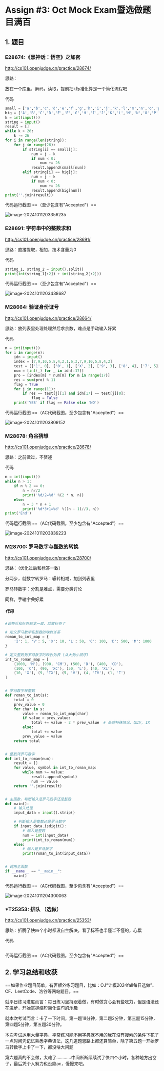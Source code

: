 # Assign #3: Oct Mock Exam暨选做题目满百



## 1. 题目

### E28674:《黑神话：悟空》之加密

http://cs101.openjudge.cn/practice/28674/



思路：

放在一个库里，解码，读取，提前把k标准化算是一个简化流程吧

代码

```python
small = ['a','b','c','d','e','f','g','h','i','j','k','l','m','n','o','p','q','r','s','t','u','v','w','x','y','z']
big = ['A','B','C','D','E','F','G','H','I','J','K','L','M','N','O','P','Q','R','S','T','U','V','W','X','Y','Z']
k = int(input())
string = input()
result = []
while k > 26:
    k -= 26
for i in range(len(string)):
    for j in range(26):
        if string[i] == small[j]:
            num = j - k
            if num < 0:
                num += 26
            result.append(small[num])
        elif string[i] == big[j]:
            num = j - k
            if num < 0:
                num += 26
            result.append(big[num])
print(''.join(result))

```



代码运行截图 ==（至少包含有"Accepted"）==

![image-20241011203356235](C:\Users\lijh\AppData\Roaming\Typora\typora-user-images\image-20241011203356235.png)



### E28691: 字符串中的整数求和

http://cs101.openjudge.cn/practice/28691/



思路：直接提取，相加，技术含量为0



代码

```python
string_1, string_2 = input().split()
print(int(string_1[:2]) + int(string_2[:2]))
```



代码运行截图 ==（至少包含有"Accepted"）==

![image-20241011203438687](C:\Users\lijh\AppData\Roaming\Typora\typora-user-images\image-20241011203438687.png)



### M28664: 验证身份证号

http://cs101.openjudge.cn/practice/28664/



思路：放列表里处理处理然后求余数，难点是手动输入好累



代码

```python
n = int(input())
for i in range(n):
    idn = input()
    index = [7,9,10,5,8,4,2,1,6,3,7,9,10,5,8,4,2]
    test = [['1', 0], ['0', 1], ['X', 2], ['9', 3], ['8', 4], ['7', 5], ['6', 6], ['5', 7], ['4', 8], ['3', 9], ['2', 10]]
    num = [int(_) for _ in idn[:17]]
    pro = [index[m] * num[m] for m in range(17)]
    res = sum(pro) % 11
    flag = True
    for j in range(11):
        if res == test[j][1] and idn[17] == test[j][0]:
            flag = False
    print('YES' if flag == False else 'NO')
```



代码运行截图 ==（AC代码截图，至少包含有"Accepted"）==

![image-20241011203809152](C:\Users\lijh\AppData\Roaming\Typora\typora-user-images\image-20241011203809152.png)



### M28678: 角谷猜想

http://cs101.openjudge.cn/practice/28678/



思路：之前做过，不赘述



代码

```python
n = int(input())
while n > 1:
    if n % 2 == 0:
        n = n//2
        print('%d/2=%d' %(2 * n, n))
    else:
        n = 3 * n + 1
        print('%d*3+1=%d' %((n - 1)//3, n))
print('End')

```



代码运行截图 ==（AC代码截图，至少包含有"Accepted"）==

![image-20241011203839223](C:\Users\lijh\AppData\Roaming\Typora\typora-user-images\image-20241011203839223.png)



### M28700: 罗马数字与整数的转换

http://cs101.openjudge.cn/practice/28700/



思路：（优化过后和标答一致）

分两步，就数字转罗马：辗转相减，加到列表里

罗马转数字：分割是难点，需要分类讨论

同样，手输字典好累

##### 代码

```python
#调整后和标答基本一致，就放标答了

# 定义罗马数字和整数的映射关系
roman_to_int_map = {
    'I': 1, 'V': 5, 'X': 10, 'L': 50, 'C': 100, 'D': 500, 'M': 1000
}

# 定义整数到罗马数字的映射列表 (从大到小顺序)
int_to_roman_map = [
    (1000, 'M'), (900, 'CM'), (500, 'D'), (400, 'CD'),
    (100, 'C'), (90, 'XC'), (50, 'L'), (40, 'XL'),
    (10, 'X'), (9, 'IX'), (5, 'V'), (4, 'IV'), (1, 'I')
]


# 罗马数字转整数
def roman_to_int(s):
    total = 0
    prev_value = 0
    for char in s:
        value = roman_to_int_map[char]
        if value > prev_value:
            total += value - 2 * prev_value  # 处理特殊情况，如IV, IX
        else:
            total += value
        prev_value = value
    return total


# 整数转罗马数字
def int_to_roman(num):
    result = []
    for value, symbol in int_to_roman_map:
        while num >= value:
            result.append(symbol)
            num -= value
    return ''.join(result)


# 主函数，判断输入是罗马数字还是整数
def main():
    # 输入处理
    input_data = input().strip()

    # 判断输入是整数还是罗马数字
    if input_data.isdigit():
        # 输入是整数
        num = int(input_data)
        print(int_to_roman(num))
    else:
        # 输入是罗马数字
        print(roman_to_int(input_data))


# 调用主函数
if __name__ == "__main__":
    main()

```



代码运行截图 ==（AC代码截图，至少包含有"Accepted"）==

![image-20241011204300063](C:\Users\lijh\AppData\Roaming\Typora\typora-user-images\image-20241011204300063.png)

### *T25353: 排队 （选做）

http://cs101.openjudge.cn/practice/25353/



思路：折腾了快四个小时都没自主解决，看了标答也半懂半不懂的，心累



代码

```python


```



代码运行截图 ==（AC代码截图，至少包含有"Accepted"）==





## 2. 学习总结和收获

==如果作业题目简单，有否额外练习题目，比如：OJ“计概2024fall每日选做”、CF、LeetCode、洛谷等网站题目。==

就平日练习进度而言：每日练习坚持跟着做，有时做贪心会有些吃力，但是语法还在进步，开始掌握缩短简化语句的乐趣

就本次考试而言：卡了一下时间，第一题18分钟，第二题2分钟，第三题15分钟，第四题5分钟，第五题30分钟。

本次考试运用大量字典，平常练习能不用字典就不用的我在没有搜索的条件下花了一点时间凭记忆熟悉字典语法，这几道题思路上都还算简单，除了第五题一开始罗马转数字上卡了一下，都没啥大问题

第六题真的不会做，太难了…………中间断断续续试了快四个小时，各种地方出岔子，最后凭个人努力也没能ac，慢慢来吧。